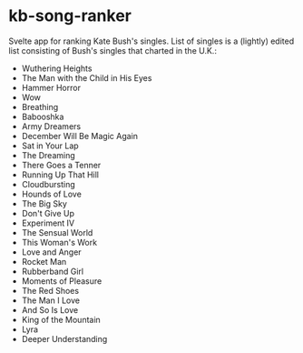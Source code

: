 # kb-song-ranker

Svelte app for ranking Kate Bush's singles. List of singles is a (lightly) edited list consisting of Bush's singles that charted in the U.K.:

- Wuthering Heights
- The Man with the Child in His Eyes
- Hammer Horror
- Wow
- Breathing
- Babooshka
- Army Dreamers
- December Will Be Magic Again
- Sat in Your Lap
- The Dreaming
- There Goes a Tenner
- Running Up That Hill
- Cloudbursting
- Hounds of Love
- The Big Sky
- Don't Give Up
- Experiment IV
- The Sensual World
- This Woman's Work
- Love and Anger
- Rocket Man
- Rubberband Girl
- Moments of Pleasure
- The Red Shoes
- The Man I Love
- And So Is Love
- King of the Mountain
- Lyra
- Deeper Understanding